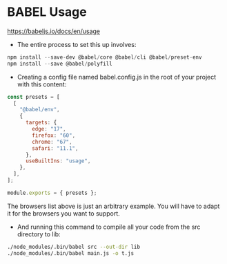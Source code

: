 # BABEL Usage

<https://babeljs.io/docs/en/usage>

* The entire process to set this up involves:

```javascript
npm install --save-dev @babel/core @babel/cli @babel/preset-env
npm install --save @babel/polyfill
```

* Creating a config file named babel.config.js in the root of your project with this content:

```javascript
const presets = [
  [
    "@babel/env",
    {
      targets: {
        edge: "17",
        firefox: "60",
        chrome: "67",
        safari: "11.1",
      },
      useBuiltIns: "usage",
    },
  ],
];

module.exports = { presets };
```

The browsers list above is just an arbitrary example. You will have to adapt it for the browsers you want to support.

* And running this command to compile all your code from the src directory to lib:

```bash
./node_modules/.bin/babel src --out-dir lib
./node_modules/.bin/babel main.js -o t.js
```